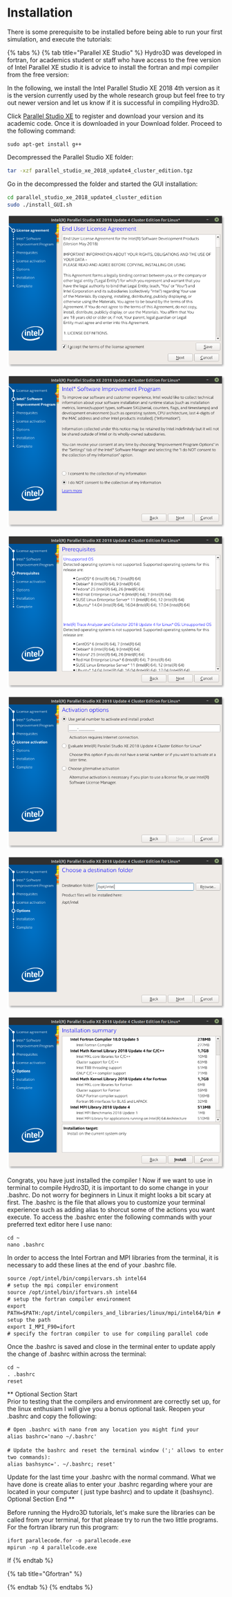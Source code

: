 # Installation

There is some prerequisite to be installed before being able to run your first simulation, and execute the tutorials:

{% tabs %}
{% tab title="Parallel XE Studio" %}
Hydro3D was developed in fortran, for academics student or staff who have access to the free version of Intel Parallel XE studio it is advice to install the fortran and mpi compiler from the free version:

In the following, we install the Intel Parallel Studio XE 2018 4th version as it is the version currently used by the whole research group but feel free to try out newer version and let us know if it is successful in compiling Hydro3D.&#x20;

Click [Parallel Studio XE](https://software.intel.com/content/www/us/en/develop/tools/parallel-studio-xe/choose-download/student-linux.html) to register and download your version and its academic code. Once it is downloaded in your Download folder. Proceed to the following command:

```
sudo apt-get install g++
```

Decompressed the Parallel Studio XE folder:

```bash
tar -xzf parallel_studio_xe_2018_update4_cluster_edition.tgz
```

Go in the decompressed the folder and started the GUI installation:

```bash
cd parallel_studio_xe_2018_update4_cluster_edition
sudo ./install_GUI.sh
```

![](<../.gitbook/assets/Screenshot from 2020-11-10 16-37-11.png>)

![](<../.gitbook/assets/Screenshot from 2020-11-10 16-35-49.png>)

![](<../.gitbook/assets/Screenshot from 2020-11-10 16-38-36.png>)

![](<../.gitbook/assets/Screenshot from 2020-11-10 16-39-09.png>)

![](<../.gitbook/assets/Screenshot from 2020-11-10 16-40-16.png>)

![](<../.gitbook/assets/Screenshot from 2020-11-19 09-49-18.png>)

Congrats, you have just installed the compiler ! Now if we want to use in terminal to compile Hydro3D, it is important to do some change in your .bashrc. Do not worry for beginners in Linux it might looks a bit scary at first. The .bashrc is the file that allows you to customize your terminal experience such as adding alias to shorcut some of the actions you want execute. To access the .bashrc enter the following commands with your preferred text editor here I use nano:&#x20;

```
cd ~
nano .bashrc
```

In order to access the Intel Fortran and MPI libraries from the terminal, it is necessary to add these lines at the end of your .bashrc file. &#x20;

```
source /opt/intel/bin/compilervars.sh intel64                              # setup the mpi compiler environment
source /opt/intel/bin/ifortvars.sh intel64                                 # setup the fortran compiler environment
export PATH=$PATH:/opt/intel/compilers_and_libraries/linux/mpi/intel64/bin # setup the path 
export I_MPI_F90=ifort                                                     # specify the fortran compiler to use for compiling parallel code 
```

Once the .bashrc is saved and close in the terminal enter to update apply the change of .bashrc within across the terminal:

```
cd ~
. .bashrc
reset
```



\*\* Optional Section Start \
Prior to testing that the compilers and environment are correctly set up, for the linux enthusiam I will give you a bonus optional task. Reopen your .bashrc and copy the following:

```
# Open .bashrc with nano from any location you might find your 
alias bashrc='nano ~/.bashrc'  

# Update the bashrc and reset the terminal window (';' allows to enter two commands):
alias bashsync='. ~/.bashrc; reset'     
```

Update for the last time your .bashrc with the normal command. What we have done is create alias to enter your .bashrc regarding where your are located in your computer ( just type bashrc) and to update it (bashsync).  \
Optional Section End \*\*

Before running the Hydro3D tutorials, let's make sure the libraries can be called from your terminal, for that please try to run the two little programs. For the fortran library run this program:&#x20;

```
ifort parallecode.for -o parallecode.exe
mpirun -np 4 parallelcode.exe
```

If&#x20;
{% endtab %}

{% tab title="Gfortran" %}

{% endtab %}
{% endtabs %}





